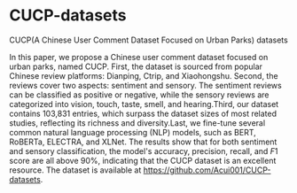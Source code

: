 # CUCP-datasets
CUCP(A Chinese User Comment Dataset Focused on Urban Parks) datasets 

In this paper, we propose a Chinese user comment dataset focused on urban parks, named CUCP. First, the dataset is sourced from popular Chinese review platforms: Dianping, Ctrip, and Xiaohongshu. Second, the reviews cover two aspects: sentiment and sensory. The sentiment reviews can be classified as positive or negative, while the sensory reviews are categorized into vision, touch, taste, smell, and hearing.Third, our dataset contains 103,831 entries, which surpass the dataset sizes of most related studies, reflecting its richness and diversity.Last, we fine-tune several common natural language processing (NLP) models, such as BERT, RoBERTa, ELECTRA, and XLNet. The results show that for both sentiment and sensory classification, the model's accuracy, precision, recall, and $F1$ score are all above 90\%, indicating that the CUCP dataset is an excellent resource. The dataset is available at https://github.com/Acui001/CUCP-datasets.


